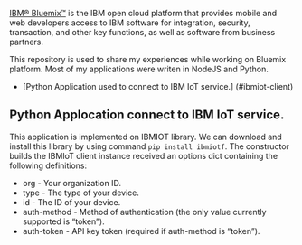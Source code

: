 [IBM® Bluemix™](https://www.ng.bluemix.net) is the IBM open cloud platform that provides mobile and web developers access to IBM software for integration, security, transaction, and other key functions, as well as software from business partners.

This repository is used to share my experiences while working on Bluemix platform. Most of my applications were writen in NodeJS and Python.

* [Python Application used to connect to IBM IoT service.] (#ibmiot-client)

<a name='ibmiot-client'></a>
## Python Applocation connect to IBM IoT service.

This application is implemented on IBMIOT library. We can download and install this library by using command `pip install ibmiotf`. 
The constructor builds the IBMIoT client instance received an options dict containing the following definitions:
* org - Your organization ID.
* type - The type of your device.
* id - The ID of your device.
* auth-method - Method of authentication (the only value currently supported is “token”).
* auth-token - API key token (required if auth-method is “token”).

